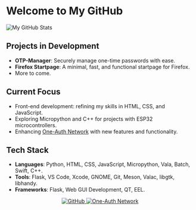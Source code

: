# Welcome to My GitHub

![My GitHub Stats](https://github-readme-stats.vercel.app/api?username=Migrim&show_icons=true&theme=dark)

## Projects in Development

- **OTP-Manager**: Securely manage one-time passwords with ease.
- **Firefox Startpage**: A minimal, fast, and functional startpage for Firefox.
- More to come.

## Current Focus

- Front-end development: refining my skills in HTML, CSS, and JavaScript.
- Exploring Micropython and C++ for projects with ESP32 microcontrollers.
- Enhancing [One-Auth Network](https://one-auth.net) with new features and functionality.

## Tech Stack

- **Languages**: Python, HTML, CSS, JavaScript, Micropython, Vala, Batch, Swift, C++.
- **Tools**: Flask, VS Code, Xcode, GNOME, Git, Meson, Valac, libgtk, libhandy.
- **Frameworks**: Flask, Web GUI Development, QT, EEL.
  

<p align="center">
  <a href="https://github.com/Migrim">
    <img src="https://img.shields.io/badge/GitHub-181717?style=flat&logo=github&logoColor=white" alt="GitHub">
  </a>
  <a href="https://one-auth.net">
    <img src="https://img.shields.io/badge/One--Auth_Network-4285F4?style=flat&logoColor=white" alt="One-Auth Network">
  </a>
</p>

